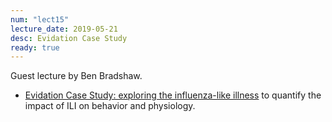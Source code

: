 ```yaml
---
num: "lect15"
lecture_date: 2019-05-21
desc: Evidation Case Study
ready: true
---
```


Guest lecture by Ben Bradshaw.

* [Evidation Case Study: exploring the influenza-like illness](https://int15.lsit.ucsb.edu/hub/user-redirect/git-pull?repo=https://github.com/ucsb-int15/EvidationDataScienceModule/tree/master/2019_flu_analysis) to quantify the impact of ILI on behavior and physiology.


